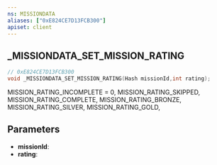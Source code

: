 ```yaml
---
ns: MISSIONDATA
aliases: ["0xE824CE7D13FCB300"]
apiset: client
---
```

## _MISSIONDATA_SET_MISSION_RATING

```c
// 0xE824CE7D13FCB300
void _MISSIONDATA_SET_MISSION_RATING(Hash missionId,int rating);
```

MISSION_RATING_INCOMPLETE = 0,
MISSION_RATING_SKIPPED,
MISSION_RATING_COMPLETE,
MISSION_RATING_BRONZE,
MISSION_RATING_SILVER,
MISSION_RATING_GOLD,

## Parameters
* **missionId**:
* **rating**:



